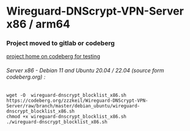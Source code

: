 # Wireguard-DNScrypt-VPN-Server  x86 / arm64

### Project moved to gitlab or codeberg

[project home on codeberg for testing](https://codeberg.org/zzzkeil/Wireguard-DNScrypt-VPN-Server)

###### Server x86 - Debian 11 and Ubuntu 20.04 / 22.04  (source form codeberg.org) :
```
wget -O  wireguard-dnscrypt_blocklist_x86.sh https://codeberg.org/zzzkeil/Wireguard-DNScrypt-VPN-Server/raw/branch/master/debian_ubuntu/wireguard-dnscrypt_blocklist_x86.sh
chmod +x wireguard-dnscrypt_blocklist_x86.sh
./wireguard-dnscrypt_blocklist_x86.sh

```
